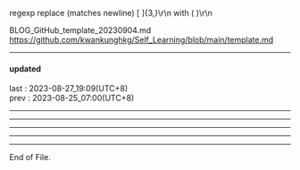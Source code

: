   
regexp replace (matches newline)  [ ]{3,}\r\n  with  (  )\r\n  
  
BLOG_GitHub_template_20230904.md  
  https://github.com/kwankunghkg/Self_Learning/blob/main/template.md  
  
  
  
----------------------------------------  
  
#### updated  
last : 2023-08-27_19:09(UTC+8)  
prev : 2023-08-25_07:00(UTC+8)  
  
----------------------------------------  
  
  
  
----------------------------------------  
  
  
  
----------------------------------------  
  
  
  
----------------------------------------  
  
  
  
----------------------------------------  
End of File.  
